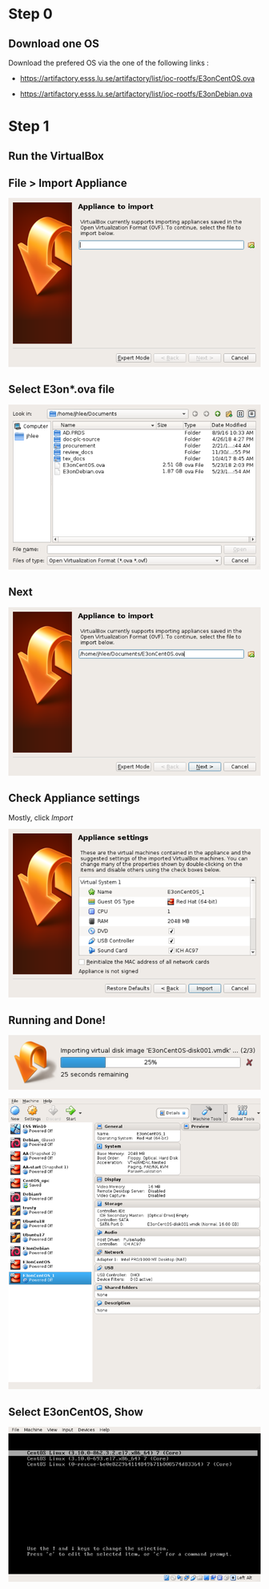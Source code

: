 
# Step 0

## Download one OS

Download the prefered OS via the one of the following links :

* https://artifactory.esss.lu.se/artifactory/list/ioc-rootfs/E3onCentOS.ova

* https://artifactory.esss.lu.se/artifactory/list/ioc-rootfs/E3onDebian.ova


# Step 1

## Run the VirtualBox

## File > Import Appliance 

![Import Example](1.png)

## Select E3on*.ova file

![Import Example](2.png)

## Next 

![Import Example](3.png)

## Check Appliance settings

Mostly, click *Import*

![Import Example](4.png)

## Running and Done!

![Import Example](5.png)


![Import Example](6.png)


## Select E3onCentOS, Show

![Import Example](7.png)


